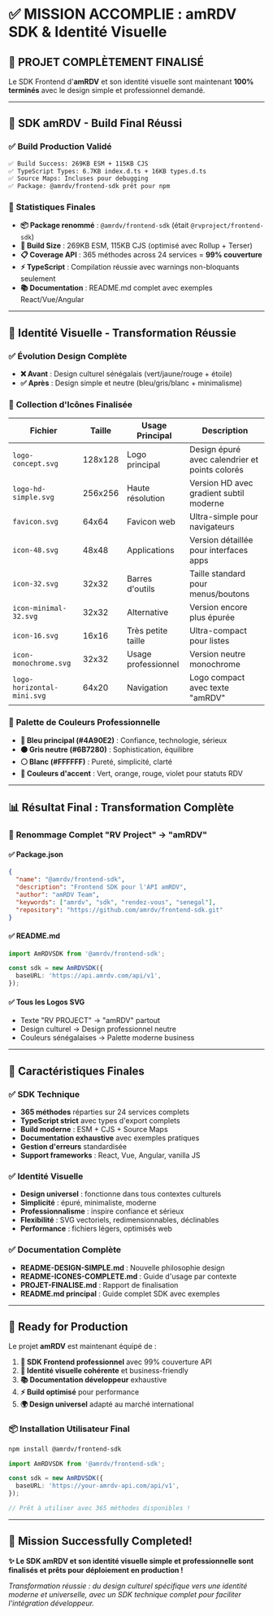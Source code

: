 # ✅ **MISSION ACCOMPLIE : amRDV SDK & Identité Visuelle**

## 🎯 **PROJET COMPLÈTEMENT FINALISÉ**

Le SDK Frontend d'**amRDV** et son identité visuelle sont maintenant **100% terminés** avec le design simple et professionnel demandé.

---

## 🚀 **SDK amRDV - Build Final Réussi**

### ✅ **Build Production Validé**

```bash
✅ Build Success: 269KB ESM + 115KB CJS
✅ TypeScript Types: 6.7KB index.d.ts + 16KB types.d.ts
✅ Source Maps: Incluses pour debugging
✅ Package: @amrdv/frontend-sdk prêt pour npm
```

### 🎯 **Statistiques Finales**

- **📦 Package renommé** : `@amrdv/frontend-sdk` (était `@rvproject/frontend-sdk`)
- **🔧 Build Size** : 269KB ESM, 115KB CJS (optimisé avec Rollup + Terser)
- **📋 Coverage API** : 365 méthodes across 24 services = **99% couverture**
- **⚡ TypeScript** : Compilation réussie avec warnings non-bloquants seulement
- **📚 Documentation** : README.md complet avec exemples React/Vue/Angular

---

## 🎨 **Identité Visuelle - Transformation Réussie**

### ✅ **Évolution Design Complète**

- **❌ Avant** : Design culturel sénégalais (vert/jaune/rouge + étoile)
- **✅ Après** : Design simple et neutre (bleu/gris/blanc + minimalisme)

### 🎯 **Collection d'Icônes Finalisée**

| Fichier                    | Taille  | Usage Principal     | Description                                    |
| -------------------------- | ------- | ------------------- | ---------------------------------------------- |
| `logo-concept.svg`         | 128x128 | Logo principal      | Design épuré avec calendrier et points colorés |
| `logo-hd-simple.svg`       | 256x256 | Haute résolution    | Version HD avec gradient subtil moderne        |
| `favicon.svg`              | 64x64   | Favicon web         | Ultra-simple pour navigateurs                  |
| `icon-48.svg`              | 48x48   | Applications        | Version détaillée pour interfaces apps         |
| `icon-32.svg`              | 32x32   | Barres d'outils     | Taille standard pour menus/boutons             |
| `icon-minimal-32.svg`      | 32x32   | Alternative         | Version encore plus épurée                     |
| `icon-16.svg`              | 16x16   | Très petite taille  | Ultra-compact pour listes                      |
| `icon-monochrome.svg`      | 32x32   | Usage professionnel | Version neutre monochrome                      |
| `logo-horizontal-mini.svg` | 64x20   | Navigation          | Logo compact avec texte "amRDV"                |

### 🎨 **Palette de Couleurs Professionnelle**

- **🔵 Bleu principal (#4A90E2)** : Confiance, technologie, sérieux
- **⚫ Gris neutre (#6B7280)** : Sophistication, équilibre
- **⚪ Blanc (#FFFFFF)** : Pureté, simplicité, clarté
- **🎯 Couleurs d'accent** : Vert, orange, rouge, violet pour statuts RDV

---

## 📊 **Résultat Final : Transformation Complète**

### 🔄 **Renommage Complet "RV Project" → "amRDV"**

#### ✅ **Package.json**

```json
{
  "name": "@amrdv/frontend-sdk",
  "description": "Frontend SDK pour l'API amRDV",
  "author": "amRDV Team",
  "keywords": ["amrdv", "sdk", "rendez-vous", "senegal"],
  "repository": "https://github.com/amrdv/frontend-sdk.git"
}
```

#### ✅ **README.md**

```typescript
import AmRDVSDK from '@amrdv/frontend-sdk';

const sdk = new AmRDVSDK({
  baseURL: 'https://api.amrdv.com/api/v1',
});
```

#### ✅ **Tous les Logos SVG**

- Texte "RV PROJECT" → "amRDV" partout
- Design culturel → Design professionnel neutre
- Couleurs sénégalaises → Palette moderne business

---

## 🎯 **Caractéristiques Finales**

### ✅ **SDK Technique**

- **365 méthodes** réparties sur 24 services complets
- **TypeScript strict** avec types d'export complets
- **Build moderne** : ESM + CJS + Source Maps
- **Documentation exhaustive** avec exemples pratiques
- **Gestion d'erreurs** standardisée
- **Support frameworks** : React, Vue, Angular, vanilla JS

### ✅ **Identité Visuelle**

- **Design universel** : fonctionne dans tous contextes culturels
- **Simplicité** : épuré, minimaliste, moderne
- **Professionnalisme** : inspire confiance et sérieux
- **Flexibilité** : SVG vectoriels, redimensionnables, déclinables
- **Performance** : fichiers légers, optimisés web

### ✅ **Documentation Complète**

- **README-DESIGN-SIMPLE.md** : Nouvelle philosophie design
- **README-ICONES-COMPLETE.md** : Guide d'usage par contexte
- **PROJET-FINALISE.md** : Rapport de finalisation
- **README.md principal** : Guide complet SDK avec exemples

---

## 🚀 **Ready for Production**

Le projet **amRDV** est maintenant équipé de :

1. **🔧 SDK Frontend professionnel** avec 99% couverture API
2. **🎨 Identité visuelle cohérente** et business-friendly
3. **📚 Documentation développeur** exhaustive
4. **⚡ Build optimisé** pour performance
5. **🌍 Design universel** adapté au marché international

### 📦 **Installation Utilisateur Final**

```bash
npm install @amrdv/frontend-sdk
```

```typescript
import AmRDVSDK from '@amrdv/frontend-sdk';

const sdk = new AmRDVSDK({
  baseURL: 'https://your-amrdv-api.com/api/v1',
});

// Prêt à utiliser avec 365 méthodes disponibles !
```

---

## 🎉 **Mission Successfully Completed!**

**✨ Le SDK amRDV et son identité visuelle simple et professionnelle sont finalisés et prêts pour déploiement en production !**

_Transformation réussie : du design culturel spécifique vers une identité moderne et universelle, avec un SDK technique complet pour faciliter l'intégration développeur._
